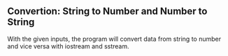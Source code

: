 ## Convertion: String to Number and Number to String

With the given inputs, the program will convert data from string to number and vice versa with iostream and sstream.